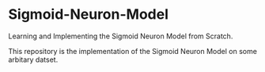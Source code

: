 # Sigmoid-Neuron-Model

Learning and Implementing the Sigmoid Neuron Model from Scratch.

This repository is the implementation of the Sigmoid Neuron Model on some arbitary datset.
